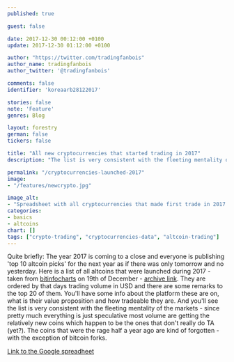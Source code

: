 ```yaml
---
published: true

guest: false

date: 2017-12-30 00:12:00 +0100
update: 2017-12-30 01:12:00 +0100

author: "https://twitter.com/tradingfanbois"
author_name: tradingfanbois
author_twitter: '@tradingfanbois'

comments: false
identifier: 'koreaarb28122017'

stories: false
note: 'Feature'
genres: Blog

layout: forestry
german: false
tickers: false

title: "All new cryptocurrencies that started trading in 2017"
description: "The list is very consistent with the fleeting mentality of the cryptocurrency markets."

permalink: "/cryptocurrencies-launched-2017"
image:
- "/features/newcrypto.jpg"

image_alt:
- "Spreadsheet with all cryptocurrencies that made first trade in 2017. Taken on 19 December 2017."
categories:
- basics
- altcoins
chart: []
tags: ["crypto-trading", "cryptocurrencies-data", "altcoin-trading"]
---
```


Quite briefly: The year 2017 is coming to a close and everyone is publishing 'top 10 altcoin picks' for the next year as if there was only tomorrow and no yesterday. Here is a list of all altcoins that were launched during 2017 - taken from [bitinfocharts](https://bitinfocharts.com/new-cryptocurrencies-2017.html) on 19th of December - [archive link](http://archive.is/TQjvW). They are ordered by that days trading volume in USD and there are some remarks to the top 20 of them. You'll have some info about the platform these are on, what is their value proposition and how tradeable they are. And you'll see the list is very consistent with the fleeting mentality of the markets - since pretty much everything is just speculative most volume are getting the relatively new coins which happen to be the ones that don't really do TA (yet?). The coins that were the rage half a year ago are kind of forgotten - with the exception of bitcoin forks.

[Link to the Google spreadheet](https://docs.google.com/spreadsheets/d/e/2PACX-1vT781nqsVPMhJf7AWjqtq9fPMTPbzsIrR2XIAm-j0_tNrF8fA0hpjvi6e-pCHQCSEN4ttEMdxI8BnMd/pubhtml?gid=1055600035&single=true)

<section class="airtable-embed">
    <amp-iframe
      width="728px" height="900px"
      layout="responsive"
      sandbox="allow-scripts allow-same-origin allow-modals allow-popups allow-forms"
      src="https://docs.google.com/spreadsheets/d/e/2PACX-1vT781nqsVPMhJf7AWjqtq9fPMTPbzsIrR2XIAm-j0_tNrF8fA0hpjvi6e-pCHQCSEN4ttEMdxI8BnMd/pubhtml?gid=1055600035&amp;single=true&amp;widget=true&amp;headers=false">
      <amp-img layout="fill" src="/img/ads/ad-placeholder.jpg" placeholder></amp-img>
    </amp-iframe>
</section>



<p>&nbsp;</p>
